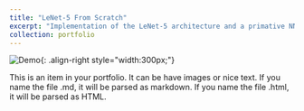 ```yaml
---
title: "LeNet-5 From Scratch"
excerpt: "Implementation of the LeNet-5 architecture and a primative NN library using numpy.<br/><img src='/images/lenet-5-from-scratch/architecture.png' width=500>"
collection: portfolio
---
```


![Demo](/images/lenet-5-from-scratch/app_demo.gif){: .align-right style="width:300px;"}

This is an item in your portfolio. It can be have images or nice text. If you name the file .md, it will be parsed as markdown. If you name the file .html, it will be parsed as HTML. 
